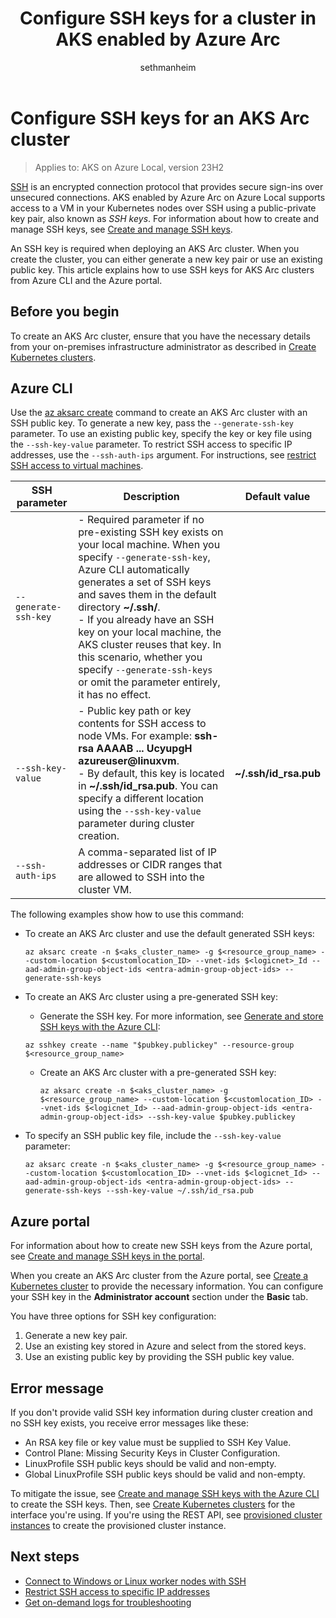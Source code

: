 ﻿---
title: Configure SSH keys for a cluster in AKS enabled by Azure Arc
description: Learn how to configure SSH keys for an AKS Arc cluster.
ms.date: 01/10/2025
ms.topic: how-to
author: sethmanheim
ms.author: sethm
ms.reviewer: leslielin
ms.lastreviewed: 01/10/2025
---

# Configure SSH keys for an AKS Arc cluster

> Applies to: AKS on Azure Local, version 23H2

[SSH](https://www.ssh.com/ssh/) is an encrypted connection protocol that provides secure sign-ins over unsecured connections. AKS enabled by Azure Arc on Azure Local supports access to a VM in your Kubernetes nodes over SSH using a public-private key pair, also known as *SSH keys*. For information about how to create and manage SSH keys, see [Create and manage SSH keys](/azure/virtual-machines/ssh-keys-azure-cli).

An SSH key is required when deploying an AKS Arc cluster. When you create the cluster, you can either generate a new key pair or use an existing public key. This article explains how to use SSH keys for AKS Arc clusters from Azure CLI and the Azure portal.

## Before you begin

To create an AKS Arc cluster, ensure that you have the necessary details from your on-premises infrastructure administrator as described in [Create Kubernetes clusters](aks-create-clusters-cli.md#before-you-begin).

## Azure CLI

Use the [az aksarc create](/cli/azure/aksarc?view=azure-cli-latest#az-aksarc-create) command to create an AKS Arc cluster with an SSH public key. To generate a new key, pass the `--generate-ssh-key` parameter. To use an existing public key, specify the key or key file using the `--ssh-key-value` parameter. To restrict SSH access to specific IP addresses, use the `--ssh-auth-ips` argument. For instructions, see [restrict SSH access to virtual machines](restrict-ssh-access.md).

| **SSH parameter** | **Description** | **Default value** |
|-------------------------|-------------------------|-------------------------|
| `--generate-ssh-key` | - Required parameter if no pre-existing SSH key exists on your local machine. When you specify `--generate-ssh-key`, Azure CLI automatically generates a set of SSH keys and saves them in the default directory **~/.ssh/**.</br> - If you already have an SSH key on your local machine, the AKS cluster reuses that key. In this scenario, whether you specify `--generate-ssh-keys` or omit the parameter entirely, it has no effect. |  |
| `--ssh-key-value` | - Public key path or key contents for SSH access to node VMs. For example: **ssh-rsa AAAAB ... UcyupgH azureuser@linuxvm**.</br> - By default, this key is located in **~/.ssh/id_rsa.pub**. You can specify a different location using the `--ssh-key-value` parameter during cluster creation. | **~/.ssh/id_rsa.pub** |
| `--ssh-auth-ips` | A comma-separated list of IP addresses or CIDR ranges that are allowed to SSH into the cluster VM. |  |

The following examples show how to use this command:

- To create an AKS Arc cluster and use the default generated SSH keys:

  ```azurecli
  az aksarc create -n $<aks_cluster_name> -g $<resource_group_name> --custom-location $<customlocation_ID> --vnet-ids $<logicnet>_Id --aad-admin-group-object-ids <entra-admin-group-object-ids> --generate-ssh-keys
  ```

- To create an AKS Arc cluster using a pre-generated SSH key:

  - Generate the SSH key. For more information, see [Generate and store SSH keys with the Azure CLI](/azure/virtual-machines/ssh-keys-azure-cli#generate-new-keys):

  ```azurecli
  az sshkey create --name "$pubkey.publickey" --resource-group $<resource_group_name>
  ```

  - Create an AKS Arc cluster with a pre-generated SSH key:

    ```azurecli
    az aksarc create -n $<aks_cluster_name> -g $<resource_group_name> --custom-location $<customlocation_ID> --vnet-ids $<logicnet_Id> --aad-admin-group-object-ids <entra-admin-group-object-ids> --ssh-key-value $pubkey.publickey
    ```

- To specify an SSH public key file, include the `--ssh-key-value` parameter:

  ```azurecli
  az aksarc create -n $<aks_cluster_name> -g $<resource_group_name> --custom-location $<customlocation_ID> --vnet-ids $<logicnet_Id> --aad-admin-group-object-ids <entra-admin-group-object-ids> --generate-ssh-keys --ssh-key-value ~/.ssh/id_rsa.pub
  ```

## Azure portal

For information about how to create new SSH keys from the Azure portal, see [Create and manage SSH keys in the portal](/azure/virtual-machines/ssh-keys-portal#generate-new-keys).

When you create an AKS Arc cluster from the Azure portal, see [Create a Kubernetes cluster](aks-create-clusters-portal.md#create-a-kubernetes-cluster) to provide the necessary information. You can configure your SSH key in the **Administrator account** section under the **Basic** tab.

You have three options for SSH key configuration:

1. Generate a new key pair.
2. Use an existing key stored in Azure and select from the stored keys.
3. Use an existing public key by providing the SSH public key value.

## Error message

If you don't provide valid SSH key information during cluster creation and no SSH key exists, you receive error messages like these:

- An RSA key file or key value must be supplied to SSH Key Value.
- Control Plane: Missing Security Keys in Cluster Configuration.
- LinuxProfile SSH public keys should be valid and non-empty.
- Global LinuxProfile SSH public keys should be valid and non-empty.

To mitigate the issue, see [Create and manage SSH keys with the Azure CLI](/azure/virtual-machines/ssh-keys-azure-cli#generate-new-keys) to create the SSH keys. Then, see [Create Kubernetes clusters](aks-create-clusters-cli.md) for the interface you're using. If you're using the REST API, see [provisioned cluster instances](/rest/api/hybridcontainer/provisioned-cluster-instances) to create the provisioned cluster instance.

## Next steps

- [Connect to Windows or Linux worker nodes with SSH](connect-to-worker-nodes-ssh.md)
- [Restrict SSH access to specific IP addresses](restrict-ssh-access.md)
- [Get on-demand logs for troubleshooting](get-on-demand-logs.md)
